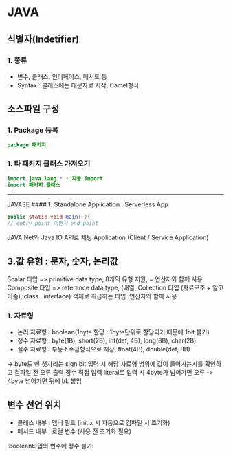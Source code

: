 # JAVA

## 식별자(Indetifier)
### 1. 종류
- 변수, 클래스, 인터페이스, 메서드 등
- Syntax : 클래스에는 대문자로 시작, Camel형식

## 소스파일 구성

### 1. Package 등록
```java
package 패키지
```


### 1. 타 패키지 클래스 가져오기
```java
import java.lang.* : 자동 import
import 패키지.클래스
```
<hr/>
JAVASE
#### 1. Standalone Application : Serverless App

```java
public static void main(~){
// entry point 이면서 end point
```


JAVA Net와 Java IO API로 채팅 Application (Client / Service Application)


## 3.값 유형 : 문자, 숫자, 논리값
Scalar 타입 => primitive data type, 8개의 유형 지원, = 연산자와 함께 사용
Composite 타입 => reference data type, (배열, Collection 타입 (자료구조 + 알고리즘), class , interface) 객체로 취급하는 타입
.연산자와 함께 사용

### 1. 자료형
- 논리 자료형 : boolean(1byte 할당 : 1byte단위로 할당되기 때문에 1bit 불가)
- 정수 자료형 : byte(1B), short(2B), int(def, 4B), long(8B), char(2B)
- 실수 자료형 : 부동소수점형식으로 저장, float(4B), double(def, 8B)

-> byte도 맨 첫자리는 sign bit
입력 시 해당 자료형 범위에 값이 들어가는지를 확인하고 컴파일 전 오류 출력
정수 직접 입력 literal로 입력 시 4byte가 넘어가면 오류 -> 4byte 넘어가면 뒤에 l/L 붙임

## 변수 선언 위치
- 클래스 내부 : 멤버 필드 (init x 시 자동으로 컴파일 시 초기화)
- 메서드 내부 : 로컬 변수 (사용 전 초기화 필요)

!boolean타입의 변수에 정수 불가!
